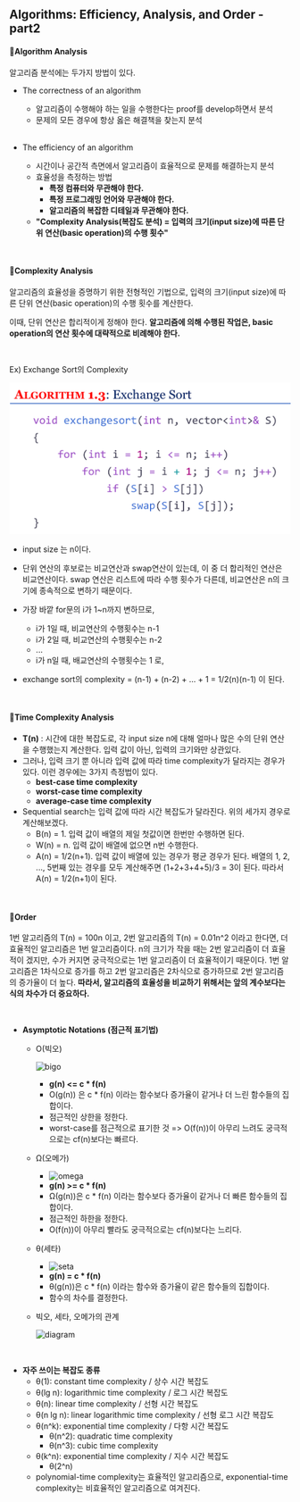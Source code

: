 ## Algorithms: Efficiency, Analysis, and Order - part2

#### 📌Algorithm Analysis

알고리즘 분석에는 두가지 방법이 있다.

- The correctness of an algorithm

  - 알고리즘이 수행해야 하는 일을 수행한다는 proof를 develop하면서 분석
  - 문제의 모든 경우에 항상 옳은 해결책을 찾는지 분석

  <br>

- The efficiency of an algorithm

  - 시간이나 공간적 측면에서 알고리즘이 효율적으로 문제를 해결하는지 분석
  - 효율성을 측정하는 방법
    - **특정 컴퓨터와 무관해야 한다.**
    - **특정 프로그래밍 언어와 무관해야 한다.**
    - **알고리즘의 복잡한 디테일과 무관해야 한다.**
  - **"Complexity Analysis(복잡도 분석) = 입력의 크기(input size)에 따른 단위 연산(basic operation)의 수행 횟수"**

<br>

#### 📌Complexity Analysis

알고리즘의 효율성을 증명하기 위한 전형적인 기법으로, 입력의 크기(input size)에 따른 단위 연산(basic operation)의 수행 횟수를 계산한다.

이때, 단위 연산은 합리적이게 정해야 한다. **알고리즘에 의해 수행된 작업은, basic operation의 연산 횟수에 대략적으로 비례해야 한다.**

<br>

Ex) Exchange Sort의 Complexity

![exchange_sort](algorithms.assets/exchange_sort.jpeg)

- input size 는 n이다.

- 단위 연산의 후보로는 비교연산과 swap연산이 있는데, 이 중 더 합리적인 연산은 비교연산이다. swap 연산은 리스트에 따라 수행 횟수가 다른데, 비교연산은 n의 크기에 종속적으로 변하기 때문이다.
- 가장 바깥 for문의 i가 1~n까지 변하므로, 
  - i가 1일 때, 비교연산의 수행횟수는 n-1
  - i가 2일 때, 비교연산의 수행횟수는 n-2
  - ...
  - i가 n일 때, 배교연산의 수행횟수는 1 로,
- exchange sort의 complexity = (n-1) + (n-2) + ... + 1 = 1/2(n)(n-1) 이 된다.

<br>

#### 📌Time Complexity Analysis

- **T(n)** : 시간에 대한 복잡도로, 각 input size n에 대해 얼마나 많은 수의 단위 연산을 수행했는지 계산한다. 입력 값이 아닌, 입력의 크기와만 상관있다.
- 그러나, 입력 크기 뿐 아니라 입력 값에 따라 time complexity가 달라지는 경우가 있다. 이런 경우에는 3가지 측정법이 있다.
  - **best-case time complexity**
  - **worst-case time complexity**
  - **average-case time complexity**
- Sequential search는 입력 값에 따라 시간 복잡도가 달라진다. 위의 세가지 경우로 계산해보겠다.
  - B(n) = 1. 입력 값이 배열의 제일 첫값이면 한번만 수행하면 된다.
  - W(n) = n. 입력 값이 배열에 없으면 n번 수행한다.
  - A(n) = 1/2(n+1). 입력 값이 배열에 있는 경우가 평균 경우가 된다. 배열의 1, 2, ..., 5번째 있는 경우를 모두 계산해주면 (1+2+3+4+5)/3 = 3이 된다. 따라서 A(n) = 1/2(n+1)이 된다.

<br>

#### 📌Order

1번 알고리즘의 T(n) = 100n 이고, 2번 알고리즘의 T(n) = 0.01n^2 이라고 한다면, 더 효율적인 알고리즘은 1번 알고리즘이다. n의 크기가 작을 때는 2번 알고리즘이 더 효율적이 겠지만, 수가 커지면 궁극적으로는 1번 알고리즘이 더 효율적이기 때문이다. 1번 알고리즘은 1차식으로 증가를 하고 2번 알고리즘은 2차식으로 증가하므로 2번 알고리즘의 증가율이 더 높다. **따라서, 알고리즘의 효율성을 비교하기 위해서는 앞의 계수보다는 식의 차수가 더 중요하다.**

<br>

- **Asymptotic Notations (점근적 표기법)**
  
  - O(빅오)
    
    ![bigo](/Users/yodayeong/Desktop/CS_STUDY/algorithms.assets/bigo.jpg)
    
    - **g(n) <= c * f(n)**
    - O(g(n)) 은 c * f(n) 이라는 함수보다 증가율이 같거나 더 느린 함수들의 집합이다. 
    - 점근적인 상한을 정한다.
    - worst-case를 점근적으로 표기한 것 => O(f(n))이 아무리 느려도 궁극적으로는 cf(n)보다는 빠르다.
    
  - Ω(오메가)
  
    - ![omega](/Users/yodayeong/Desktop/CS_STUDY/algorithms.assets/omega.jpg)
    - **g(n) >= c * f(n)**
    - Ω(g(n))은 c * f(n) 이라는 함수보다 증가율이 같거나 더 빠른 함수들의 집합이다. 
    - 점근적인 하한을 정한다.
    - O(f(n))이 아무리 빨라도 궁극적으로는 cf(n)보다는 느리다.
  
  - θ(세타)
  
    - ![seta](/Users/yodayeong/Desktop/CS_STUDY/algorithms.assets/seta.jpg)
    - **g(n) = c * f(n)**
    - θ(g(n))은 c * f(n) 이라는 함수와 증가율이 같은 함수들의 집합이다. 
    - 함수의 차수를 결정한다.
  
  - 빅오, 세타, 오메가의 관계
  
    ![diagram](/Users/yodayeong/Desktop/CS_STUDY/algorithms.assets/diagram.jpeg)

<br>

- **자주 쓰이는 복잡도 종류**
  - θ(1): constant time complexity / 상수 시간 복잡도
  - θ(lg n): logarithmic time complexity / 로그 시간 복잡도
  - θ(n): linear time complexity / 선형 시간 복잡도
  - θ(n lg n): linear logarithmic time complexity / 선형 로그 시간 복잡도
  - θ(n^k): exponential time complexity / 다항 시간 복잡도
    - θ(n^2): quadratic time complexity
    - θ(n^3): cubic time complexity
  - θ(k^n): exponential time complexity / 지수 시간 복잡도
    - θ(2^n)
  - polynomial-time complexity는 효율적인 알고리즘으로, exponential-time complexity는 비효율적인 알고리즘으로 여겨진다.